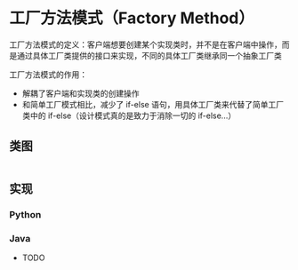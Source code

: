 # 工厂方法模式（Factory Method）

工厂方法模式的定义：客户端想要创建某个实现类时，并不是在客户端中操作，而是通过具体工厂类提供的接口来实现，不同的具体工厂类继承同一个抽象工厂类

工厂方法模式的作用：

- 解耦了客户端和实现类的创建操作
- 和简单工厂模式相比，减少了 if-else 语句，用具体工厂类来代替了简单工厂类中的 if-else（设计模式真的是致力于消除一切的 if-else...）

## 类图

![]()

## 实现

### Python

### Java

- TODO
